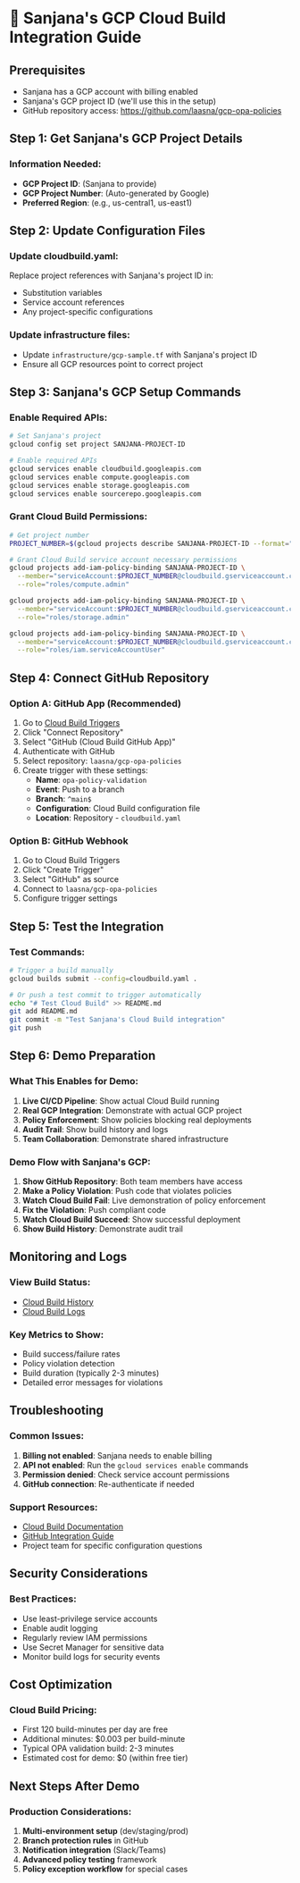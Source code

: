 # 🚀 Sanjana's GCP Cloud Build Integration Guide

## Prerequisites
- Sanjana has a GCP account with billing enabled
- Sanjana's GCP project ID (we'll use this in the setup)
- GitHub repository access: https://github.com/laasna/gcp-opa-policies

## Step 1: Get Sanjana's GCP Project Details

### Information Needed:
- **GCP Project ID**: (Sanjana to provide)
- **GCP Project Number**: (Auto-generated by Google)
- **Preferred Region**: (e.g., us-central1, us-east1)

## Step 2: Update Configuration Files

### Update cloudbuild.yaml:
Replace project references with Sanjana's project ID in:
- Substitution variables
- Service account references
- Any project-specific configurations

### Update infrastructure files:
- Update `infrastructure/gcp-sample.tf` with Sanjana's project ID
- Ensure all GCP resources point to correct project

## Step 3: Sanjana's GCP Setup Commands

### Enable Required APIs:
```bash
# Set Sanjana's project
gcloud config set project SANJANA-PROJECT-ID

# Enable required APIs
gcloud services enable cloudbuild.googleapis.com
gcloud services enable compute.googleapis.com
gcloud services enable storage.googleapis.com
gcloud services enable sourcerepo.googleapis.com
```

### Grant Cloud Build Permissions:
```bash
# Get project number
PROJECT_NUMBER=$(gcloud projects describe SANJANA-PROJECT-ID --format="value(projectNumber)")

# Grant Cloud Build service account necessary permissions
gcloud projects add-iam-policy-binding SANJANA-PROJECT-ID \
  --member="serviceAccount:$PROJECT_NUMBER@cloudbuild.gserviceaccount.com" \
  --role="roles/compute.admin"

gcloud projects add-iam-policy-binding SANJANA-PROJECT-ID \
  --member="serviceAccount:$PROJECT_NUMBER@cloudbuild.gserviceaccount.com" \
  --role="roles/storage.admin"

gcloud projects add-iam-policy-binding SANJANA-PROJECT-ID \
  --member="serviceAccount:$PROJECT_NUMBER@cloudbuild.gserviceaccount.com" \
  --role="roles/iam.serviceAccountUser"
```

## Step 4: Connect GitHub Repository

### Option A: GitHub App (Recommended)
1. Go to [Cloud Build Triggers](https://console.cloud.google.com/cloud-build/triggers?project=SANJANA-PROJECT-ID)
2. Click "Connect Repository"
3. Select "GitHub (Cloud Build GitHub App)"
4. Authenticate with GitHub
5. Select repository: `laasna/gcp-opa-policies`
6. Create trigger with these settings:
   - **Name**: `opa-policy-validation`
   - **Event**: Push to a branch
   - **Branch**: `^main$`
   - **Configuration**: Cloud Build configuration file
   - **Location**: Repository - `cloudbuild.yaml`

### Option B: GitHub Webhook
1. Go to Cloud Build Triggers
2. Click "Create Trigger"
3. Select "GitHub" as source
4. Connect to `laasna/gcp-opa-policies`
5. Configure trigger settings

## Step 5: Test the Integration

### Test Commands:
```bash
# Trigger a build manually
gcloud builds submit --config=cloudbuild.yaml .

# Or push a test commit to trigger automatically
echo "# Test Cloud Build" >> README.md
git add README.md
git commit -m "Test Sanjana's Cloud Build integration"
git push
```

## Step 6: Demo Preparation

### What This Enables for Demo:
1. **Live CI/CD Pipeline**: Show actual Cloud Build running
2. **Real GCP Integration**: Demonstrate with actual GCP project
3. **Policy Enforcement**: Show policies blocking real deployments
4. **Audit Trail**: Show build history and logs
5. **Team Collaboration**: Demonstrate shared infrastructure

### Demo Flow with Sanjana's GCP:
1. **Show GitHub Repository**: Both team members have access
2. **Make a Policy Violation**: Push code that violates policies
3. **Watch Cloud Build Fail**: Live demonstration of policy enforcement
4. **Fix the Violation**: Push compliant code
5. **Watch Cloud Build Succeed**: Show successful deployment
6. **Show Build History**: Demonstrate audit trail

## Monitoring and Logs

### View Build Status:
- [Cloud Build History](https://console.cloud.google.com/cloud-build/builds?project=SANJANA-PROJECT-ID)
- [Cloud Build Logs](https://console.cloud.google.com/logs/query?project=SANJANA-PROJECT-ID)

### Key Metrics to Show:
- Build success/failure rates
- Policy violation detection
- Build duration (typically 2-3 minutes)
- Detailed error messages for violations

## Troubleshooting

### Common Issues:
1. **Billing not enabled**: Sanjana needs to enable billing
2. **API not enabled**: Run the `gcloud services enable` commands
3. **Permission denied**: Check service account permissions
4. **GitHub connection**: Re-authenticate if needed

### Support Resources:
- [Cloud Build Documentation](https://cloud.google.com/build/docs)
- [GitHub Integration Guide](https://cloud.google.com/build/docs/automating-builds/github/connect-repo-github)
- Project team for specific configuration questions

## Security Considerations

### Best Practices:
- Use least-privilege service accounts
- Enable audit logging
- Regularly review IAM permissions
- Use Secret Manager for sensitive data
- Monitor build logs for security events

## Cost Optimization

### Cloud Build Pricing:
- First 120 build-minutes per day are free
- Additional minutes: $0.003 per build-minute
- Typical OPA validation build: 2-3 minutes
- Estimated cost for demo: $0 (within free tier)

## Next Steps After Demo

### Production Considerations:
1. **Multi-environment setup** (dev/staging/prod)
2. **Branch protection rules** in GitHub
3. **Notification integration** (Slack/Teams)
4. **Advanced policy testing** framework
5. **Policy exception workflow** for special cases